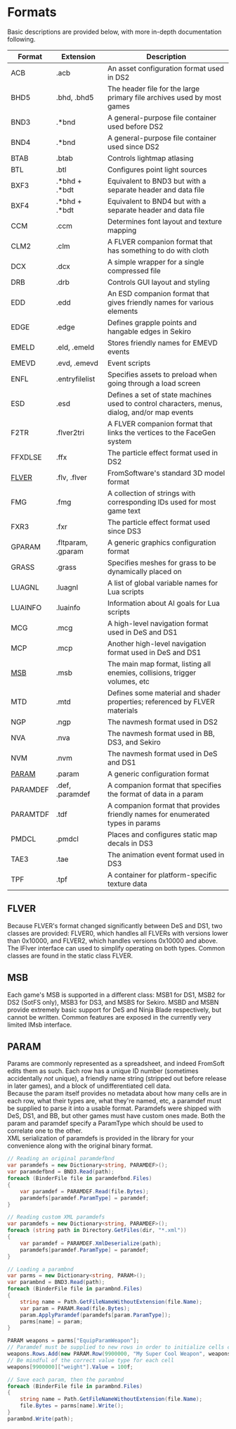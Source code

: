 # Formats
Basic descriptions are provided below, with more in-depth documentation following.  

Format | Extension | Description
------ | --------- | -----------
ACB | .acb | An asset configuration format used in DS2
BHD5 | .bhd, .bhd5 | The header file for the large primary file archives used by most games
BND3 | .\*bnd | A general-purpose file container used before DS2
BND4 | .\*bnd | A general-purpose file container used since DS2
BTAB | .btab | Controls lightmap atlasing
BTL | .btl | Configures point light sources
BXF3 | .\*bhd + .\*bdt | Equivalent to BND3 but with a separate header and data file
BXF4 | .\*bhd + .\*bdt | Equivalent to BND4 but with a separate header and data file
CCM | .ccm | Determines font layout and texture mapping
CLM2 | .clm | A FLVER companion format that has something to do with cloth
DCX | .dcx | A simple wrapper for a single compressed file
DRB | .drb | Controls GUI layout and styling
EDD | .edd | An ESD companion format that gives friendly names for various elements
EDGE | .edge | Defines grapple points and hangable edges in Sekiro
EMELD | .eld, .emeld | Stores friendly names for EMEVD events
EMEVD | .evd, .emevd | Event scripts
ENFL | .entryfilelist | Specifies assets to preload when going through a load screen
ESD | .esd | Defines a set of state machines used to control characters, menus, dialog, and/or map events
F2TR | .flver2tri | A FLVER companion format that links the vertices to the FaceGen system
FFXDLSE | .ffx | The particle effect format used in DS2
[FLVER](#flver) | .flv, .flver | FromSoftware's standard 3D model format
FMG | .fmg | A collection of strings with corresponding IDs used for most game text
FXR3 | .fxr | The particle effect format used since DS3
GPARAM | .fltparam, .gparam | A generic graphics configuration format
GRASS | .grass | Specifies meshes for grass to be dynamically placed on
LUAGNL | .luagnl | A list of global variable names for Lua scripts
LUAINFO | .luainfo | Information about AI goals for Lua scripts
MCG | .mcg | A high-level navigation format used in DeS and DS1
MCP | .mcp | Another high-level navigation format used in DeS and DS1
[MSB](#msb) | .msb | The main map format, listing all enemies, collisions, trigger volumes, etc
MTD | .mtd | Defines some material and shader properties; referenced by FLVER materials
NGP | .ngp | The navmesh format used in DS2
NVA | .nva | The navmesh format used in BB, DS3, and Sekiro
NVM | .nvm | The navmesh format used in DeS and DS1
[PARAM](#param) | .param | A generic configuration format
PARAMDEF | .def, .paramdef | A companion format that specifies the format of data in a param
PARAMTDF | .tdf | A companion format that provides friendly names for enumerated types in params
PMDCL | .pmdcl | Places and configures static map decals in DS3
TAE3 | .tae | The animation event format used in DS3
TPF | .tpf | A container for platform-specific texture data


<a name="flver"></a>
## FLVER
Because FLVER's format changed significantly between DeS and DS1, two classes are provided: FLVER0, which handles all FLVERs with versions lower than 0x10000, and FLVER2, which handles versions 0x10000 and above. The IFlver interface can used to simplify operating on both types. Common classes are found in the static class FLVER.

<a name="msb"></a>
## MSB
Each game's MSB is supported in a different class: MSB1 for DS1, MSB2 for DS2 (SotFS only), MSB3 for DS3, and MSBS for Sekiro. MSBD and MSBN provide extremely basic support for DeS and Ninja Blade respectively, but cannot be written. Common features are exposed in the currently very limited IMsb interface.

<a name="param"></a>
## PARAM
Params are commonly represented as a spreadsheet, and indeed FromSoft edits them as such. Each row has a unique ID number (sometimes accidentally *not* unique), a friendly name string (stripped out before release in later games), and a block of undifferentiated cell data.  
Because the param itself provides no metadata about how many cells are in each row, what their types are, what they're named, etc, a paramdef must be supplied to parse it into a usable format. Paramdefs were shipped with DeS, DS1, and BB, but other games must have custom ones made. Both the param and paramdef specify a ParamType which should be used to correlate one to the other.  
XML serialization of paramdefs is provided in the library for your convenience along with the original binary format.  
```cs
// Reading an original paramdefbnd
var paramdefs = new Dictionary<string, PARAMDEF>();
var paramdefbnd = BND3.Read(path);
foreach (BinderFile file in paramdefbnd.Files)
{
	var paramdef = PARAMDEF.Read(file.Bytes);
	paramdefs[paramdef.ParamType] = paramdef;
}
```
```cs
// Reading custom XML paramdefs
var paramdefs = new Dictionary<string, PARAMDEF>();
foreach (string path in Directory.GetFiles(dir, "*.xml"))
{
	var paramdef = PARAMDEF.XmlDeserialize(path);
	paramdefs[paramdef.ParamType] = paramdef;
}
```
```cs
// Loading a parambnd
var parms = new Dictionary<string, PARAM>();
var parambnd = BND3.Read(path);
foreach (BinderFile file in parambnd.Files)
{
	string name = Path.GetFileNameWithoutExtension(file.Name);
	var param = PARAM.Read(file.Bytes);
	param.ApplyParamdef(paramdefs[param.ParamType]);
	parms[name] = param;
}

PARAM weapons = parms["EquipParamWeapon"];
// Paramdef must be supplied to new rows in order to initialize cells correctly
weapons.Rows.Add(new PARAM.Row(9900000, "My Super Cool Weapon", weapons.AppliedParamdef));
// Be mindful of the correct value type for each cell
weapons[9900000]["weight"].Value = 100f;

// Save each param, then the parambnd
foreach (BinderFile file in parambnd.Files)
{
	string name = Path.GetFileNameWithoutExtension(file.Name);
	file.Bytes = parms[name].Write();
}
parambnd.Write(path);
```
